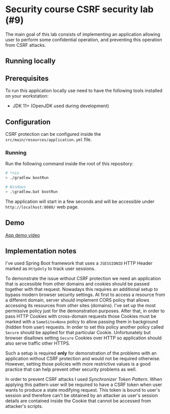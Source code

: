 # Security course CSRF security lab (#9)

The main goal of this lab consists of implementing an application allowing user to perform some confidential operation,
and preventing this operation from CSRF attacks.

## Running locally

## Prerequisites

To run this application locally use need to have the following tools installed on your workstation:
* JDK 11+ (OpenJDK used during development)

## Configuration

CSRF protection can be configured inside the `src/main/resources/application.yml` file.

### Running

Run the following command inside the root of this repository:

```bash
# *nix
> ./gradlew bootRun

# Windows
> .\gradlew.bat bootRun
```

The application will start in a few seconds and will be accessible under `http://localhost:8080/` web page.

## Demo

[App demo video](https://vimeo.com/655777602/ad6876737b)

## Implementation notes

I've used Spring Boot framework that uses a `JSESSIONID` HTTP Header marked as `HttpOnly`
to track user sessions.

To demonstrate the issue without CSRF protection we need an application that
is accessible from other domains and cookies should be passed together with that request.
Nowadays this requires an additional setup to bypass modern browser security settings. At first to
access a resource from a different domain, server should implement CORS policy that allows accessing its
resources from other sites (domains). I've set up the most permissive policy just for the demonstration
purposes. After that, in order to pass HTTP Cookies with cross-domain requests those Cookies
must be marked with a `SameSite=None` policy to allow passing them in background (hidden from user)
requests. In order to set this policy another policy called `Secure` should be applied for that particular
Cookie. Unfortunately but browser disallows setting `Secure` Cookies over HTTP so application
should also serve traffic other HTTPS.

Such a setup is required **only** for demonstration of the problems with an application without CSRF protection
and would not be required otherwise. However, setting those policies with more restrictive values
is a good practice that can help prevent other security problems as well.

In order to prevent CSRF attacks I used _Synchronizer Token Pattern_. When applying this pattern
user will be required to have a CSRF token when user wants to produce a state modifying request. This
token is bound to user's session and therefore can't be obtained by an attacker as
user's session details are contained inside the Cookie that cannot be accessed from attacker's
scripts.
